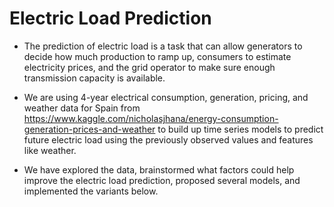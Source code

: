 # Electric Load Prediction

* The prediction of electric load is a task that can allow generators to decide how much production to ramp up, consumers to estimate electricity prices, and the grid operator to make sure enough transmission capacity is available.

* We are using 4-year electrical consumption, generation, pricing, and weather data for Spain from https://www.kaggle.com/nicholasjhana/energy-consumption-generation-prices-and-weather to build up time series models to predict future electric load using the previously observed values and features like weather.

* We have explored the data, brainstormed what factors could help improve the electric load prediction, proposed several models, and implemented the variants below.

